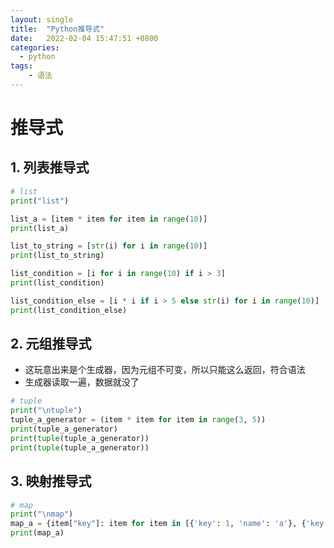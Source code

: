 ```yaml
---
layout: single
title:  "Python推导式"
date:   2022-02-04 15:47:51 +0800
categories:
  - python
tags:
	- 语法
---
```


# 推导式

## 1. 列表推导式
```python
# list
print("list")

list_a = [item * item for item in range(10)]
print(list_a)

list_to_string = [str(i) for i in range(10)]
print(list_to_string)

list_condition = [i for i in range(10) if i > 3]
print(list_condition)

list_condition_else = [i * i if i > 5 else str(i) for i in range(10)]
print(list_condition_else)
```

## 2. 元组推导式

- 这玩意出来是个生成器，因为元组不可变，所以只能这么返回，符合语法
- 生成器读取一遍，数据就没了

```python
# tuple
print("\ntuple")
tuple_a_generator = (item * item for item in range(3, 5))
print(tuple_a_generator)
print(tuple(tuple_a_generator))
print(tuple(tuple_a_generator))
```

## 3. 映射推导式
```python
# map
print("\nmap")
map_a = {item["key"]: item for item in [{'key': 1, 'name': 'a'}, {'key': 2, 'name': 'b'}, {'key': 3, 'name': 'c'}]}
print(map_a)
```